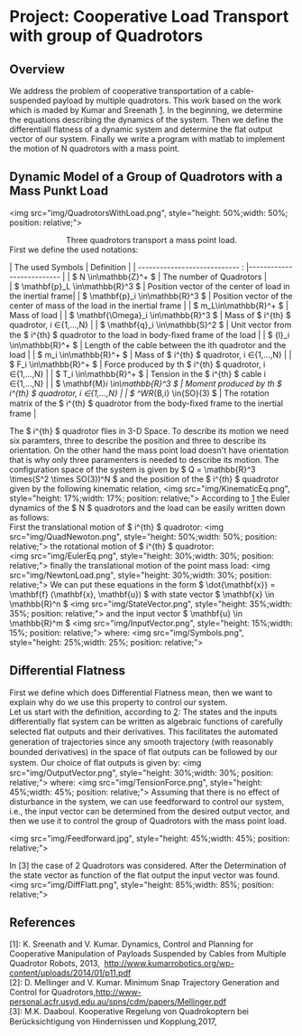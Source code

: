 
# Project: Cooperative Load Transport with group of Quadrotors

Overview
--
We address the problem of cooperative transportation of a cable-suspended payload by multiple quadrotors. This work based on the work which is maded by Kumar and Sreenath [1](http://www.kumarrobotics.org/wp-content/uploads/2014/01/p11.pdf). In the beginning, we determine the equations describing the dynamics of the system. Then we define the differentiall flatness of a dynamic system and determine the flat output vector of our system.  Finally we write a program with matlab to implement the motion of N quadrotors with a mass point. 

Dynamic Model of a Group of Quadrotors with a Mass Punkt Load
--
<img src="img/QuadrotorsWithLoad.png", style="height: 50%;width: 50%; position: relative;">
<center>Three quadrotors transport a mass point load.</center>
First we define the used notations:

| The used Symbols                      | Definition               | 
| ---------------------------- :   |-------------------------- | 
| $ N \in\mathbb{Z}^+ $            | The number of Quadrotors  |  
| $ \mathbf{p}_L \in\mathbb{R}^3 $ | Position vector of the center of  load in the inertial frame| 
| $ \mathbf{p}_i \in\mathbb{R}^3 $ | Position vector of the center of mass of the load in the inertial frame     |
| $ m_L\in\mathbb{R}^+ $           | Mass of  load            | 
| $ \mathbf{\Omega}_i \in\mathbb{R}^3  $   | Mass of  $ i^{th} $  quadrotor,  i ∈{1,…,N}     | 
| $ \mathbf{q}_i \in\mathbb{S}^2 $         | Unit vector from the $ i^{th} $ quadrotor to the load in body-ﬁxed frame of the load     | 
| $ {l}_i \in\mathbb{R}^+ $         | Length of the cable between the ith quadrotor and the load |
| $ m_i \in\mathbb{R}^+ $          | Mass of  $ i^{th} $  quadrotor,  i ∈{1,…,N}     | 
| $ F_i \in\mathbb{R}^+ $          | Force produced by th $ i^{th} $  quadrotor,  i ∈{1,…,N}     | 
| $ T_i \in\mathbb{R}^+ $          | Tension in the $ i^{th} $ cable  i ∈{1,…,N}     | 
| $ \mathbf{M}_i \in\mathbb{R}^3 $          | Moment produced by th  $ i^{th} $  quadrotor,  i ∈{1,…,N}     | 
| $ ^WR_{B,i} \in{SO}(3) $    |  The rotation matrix of the $ i^{th} $ quadrotor from the body-ﬁxed frame to the inertial frame      | 

The $ i^{th} $ quadrotor flies in 3-D Space. To describe its motion we need six paramters, three to describe the position and three to describe its orientation. On the other hand the mass point load doesn't have orientation that is why only three paramenters is needed to describe its motion. The configuration space of the system is given by $ Q = \mathbb{R}^3 \times(S^2 \times SO(3))^N $ and the position of the $ i^{th} $ quadrotor given by the following kinematic relation,
<img src="img/KinematicEq.png", style="height: 17%;width: 17%; position: relative;">
According to [1](http://www.kumarrobotics.org/wp-content/uploads/2014/01/p11.pdf) the Euler dynamics of the $ N $ quadrotors and the load can be easily written down as follows:  
First the translational motion of $ i^{th} $ quadrotor: 
<img src="img/QuadNewoton.png", style="height: 50%;width: 50%; position: relative;">
the rotational motion of $ i^{th} $ quadrotor:  
<img src="img/EulerEq.png", style="height: 30%;width: 30%; position: relative;">
finally the translational motion of the point mass load:
<img src="img/NewtonLoad.png", style="height: 30%;width: 30%; position: relative;">
We can put these equations in the form $ \dot{\mathbf{x}} = \mathbf{f} (\mathbf{x}, \mathbf{u}) $ with state vector $ \mathbf{x} \in \mathbb{R}^n $
<img src="img/StateVector.png", style="height: 35%;width: 35%; position: relative;"> 
and the input vector $ \mathbf{u} \in \mathbb{R}^m $
<img src="img/InputVector.png", style="height: 15%;width: 15%; position: relative;"> 
where:
<img src="img/Symbols.png", style="height: 25%;width: 25%; position: relative;"> 



Differential Flatness
--
First we define which does Differential Flatness mean, then we want to explain why do we use this property to control our system.  
Let us start with the definition, according to [2](http://www-personal.acfr.usyd.edu.au/spns/cdm/papers/Mellinger.pdf): The states and the inputs differentially flat system can be written as algebraic functions of carefully selected ﬂat outputs and their derivatives. This facilitates the automated generation of trajectories since any smooth trajectory (with reasonably bounded derivatives) in the space of ﬂat outputs can be followed by our system. Our choice of ﬂat outputs is given by:
<img src="img/OutputVector.png", style="height: 30%;width: 30%; position: relative;"> 
where:
<img src="img/TensionForce.png", style="height: 45%;width: 45%; position: relative;"> 
Assuming that there is no effect of disturbance in the system, we can use feedforward to control our system, i.e., the input vector can be determined from the desired output vector, and then we use it to control the group of Quadrotors with the mass point load.

<img src="img/Feedforward.jpg", style="height: 45%;width: 45%; position: relative;"> 

In [3] the case of 2 Quadrotors was considered. After the Determination of the state vector as function of the flat output the input vector was found.    
<img src="img/DiffFlatt.png", style="height: 85%;width: 85%; position: relative;"> 



References
--
[1]: K. Sreenath and V. Kumar. Dynamics, Control and Planning for Cooperative Manipulation of Payloads Suspended by Cables from Multiple Quadrotor Robots, 2013,  http://www.kumarrobotics.org/wp-content/uploads/2014/01/p11.pdf  
[2]: D. Mellinger and V. Kumar. Minimum Snap Trajectory Generation and Control for Quadrotors,http://www-personal.acfr.usyd.edu.au/spns/cdm/papers/Mellinger.pdf  
[3]: M.K. Daaboul. Kooperative Regelung von Quadrokoptern bei Berücksichtigung von Hindernissen und Kopplung,2017,

